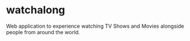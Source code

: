 # watchalong
Web application to experience watching TV Shows and Movies alongside people from around the world.
